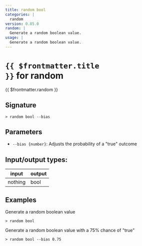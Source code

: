 ```yaml
---
title: random bool
categories: |
  random
version: 0.85.0
random: |
  Generate a random boolean value.
usage: |
  Generate a random boolean value.
---
```

<!-- This file is automatically generated. Please edit the command in https://github.com/nushell/nushell instead. -->

# <code>{{ $frontmatter.title }}</code> for random

<div class='command-title'>{{ $frontmatter.random }}</div>

## Signature

```> random bool --bias```

## Parameters

 -  `--bias {number}`: Adjusts the probability of a "true" outcome


## Input/output types:

| input   | output |
| ------- | ------ |
| nothing | bool   |

## Examples

Generate a random boolean value
```shell
> random bool

```

Generate a random boolean value with a 75% chance of "true"
```shell
> random bool --bias 0.75

```
